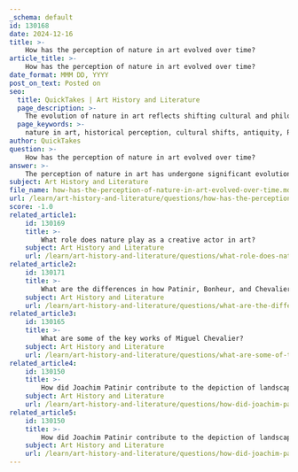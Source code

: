 ```yaml
---
_schema: default
id: 130168
date: 2024-12-16
title: >-
    How has the perception of nature in art evolved over time?
article_title: >-
    How has the perception of nature in art evolved over time?
date_format: MMM DD, YYYY
post_on_text: Posted on
seo:
  title: QuickTakes | Art History and Literature
  page_description: >-
    The evolution of nature in art reflects shifting cultural and philosophical perspectives, from ancient anthropocentrism to contemporary engagement with environmental issues, showcasing a dynamic relationship between humanity and nature.
  page_keywords: >-
    nature in art, historical perception, cultural shifts, antiquity, Renaissance, Romanticism, Impressionism, Modernism, contemporary art, environmental awareness, human interaction
author: QuickTakes
question: >-
    How has the perception of nature in art evolved over time?
answer: >-
    The perception of nature in art has undergone significant evolution over time, reflecting broader cultural, philosophical, and artistic shifts. \n\n1. **Antiquity to the Middle Ages**: In ancient Greece and Rome, nature was often viewed through an anthropocentric lens, where it served as a backdrop for human activities and ideals. This perspective continued into the medieval period, where nature was often depicted in a religious context, emphasizing humanity's relationship with the divine and the earth.\n\n2. **Renaissance to Romanticism**: The Renaissance marked a shift towards a more integrated view of nature, with artists like Joachim Patinir emphasizing landscapes as subjects in their own right. Patinir's use of atmospheric perspective allowed for a more immersive experience of nature, showcasing its beauty and complexity. The Romantic period further transformed this perception, celebrating the sublime aspects of nature, as artists sought to evoke emotional responses through dramatic landscapes and natural phenomena.\n\n3. **19th Century to Modernism**: The 19th century saw the rise of movements such as Impressionism, where artists like Claude Monet captured the fleeting effects of light and color in natural settings. This period also introduced a more personal and subjective interpretation of nature, moving away from idealized representations. Modern artists, including Jean Arp and Paul Klee, explored abstraction, seeking to express the essence of nature through non-representational forms. They emphasized a cosmic connection between nature and culture, often reflecting on the randomness and spontaneity of natural processes.\n\n4. **Contemporary Art**: In contemporary art, the relationship between nature and humanity has become increasingly complex. Artists like Rosa Bonheur celebrated the harmony between humans and nature, while others, such as Miguel Chevalier, utilize digital media to create interactive experiences that challenge traditional perceptions of nature. Chevalier's work, for instance, incorporates virtual plants that respond to audience movements, blurring the lines between the natural and the artificial.\n\n5. **Current Trends**: Today, there is a growing awareness of environmental issues, leading artists to address themes of conservation and the fragility of ecosystems. This shift reflects a broader societal concern for the planet, prompting artists to engage with nature not just as a subject but as an active participant in the creative process.\n\nOverall, the evolution of nature in art mirrors humanity's changing relationship with the environment, moving from a backdrop for human activity to a complex, dynamic entity that invites reflection, interaction, and respect.
subject: Art History and Literature
file_name: how-has-the-perception-of-nature-in-art-evolved-over-time.md
url: /learn/art-history-and-literature/questions/how-has-the-perception-of-nature-in-art-evolved-over-time
score: -1.0
related_article1:
    id: 130169
    title: >-
        What role does nature play as a creative actor in art?
    subject: Art History and Literature
    url: /learn/art-history-and-literature/questions/what-role-does-nature-play-as-a-creative-actor-in-art
related_article2:
    id: 130171
    title: >-
        What are the differences in how Patinir, Bonheur, and Chevalier depict nature?
    subject: Art History and Literature
    url: /learn/art-history-and-literature/questions/what-are-the-differences-in-how-patinir-bonheur-and-chevalier-depict-nature
related_article3:
    id: 130165
    title: >-
        What are some of the key works of Miguel Chevalier?
    subject: Art History and Literature
    url: /learn/art-history-and-literature/questions/what-are-some-of-the-key-works-of-miguel-chevalier
related_article4:
    id: 130150
    title: >-
        How did Joachim Patinir contribute to the depiction of landscapes in art?
    subject: Art History and Literature
    url: /learn/art-history-and-literature/questions/how-did-joachim-patinir-contribute-to-the-depiction-of-landscapes-in-art
related_article5:
    id: 130150
    title: >-
        How did Joachim Patinir contribute to the depiction of landscapes in art?
    subject: Art History and Literature
    url: /learn/art-history-and-literature/questions/how-did-joachim-patinir-contribute-to-the-depiction-of-landscapes-in-art
---
```


&nbsp;